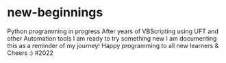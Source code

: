 # new-beginnings
Python programming in progress
After years of VBScripting using UFT and other Automation tools I am ready to try something new
I am documenting this as a reminder of my journey!
Happy programming to all new learners & Cheers :)
#2022
